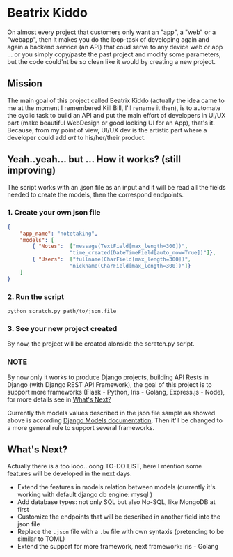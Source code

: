 # Beatrix Kiddo

On almost every project that customers only want an "app", a "web" or a "webapp", then it makes you do the loop-task of developing again and again a backend service (an API) that coud serve to any device web or app ... or you simply copy/paste the past project and modify some parameters, but the code could'nt be so clean like it would by creating a new project.


## Mission
The main goal of this project called Beatrix Kiddo (actually the idea came to me at the moment I remembered Kill Bill, I'll rename it then), is to automate the cyclic task to build an API and put the main effort of developers in UI/UX part (make beautiful WebDesign or good looking UI for an App), that's it. Because, from my point of view, UI/UX dev is the artistic part where a developer could add *art* to his/her/their product.

## Yeah..yeah... but ... How it works? (still improving)

The script works with an .json file as an input and it will be read all the fields needed to create the models, then the correspond endpoints.

### 1. Create your own json file
```json
{
    "app_name": "notetaking",
    "models": [
        { "Notes":	["message(TextField[max_length=300])",
                    "time_created(DateTimeField[auto_now=True])"]},
        { "Users": 	["fullname(CharField[max_length=300])",
                    "nickname(CharField[max_length=300])"]}
    ]
}
```
### 2. Run the script
`python scratch.py path/to/json.file`

### 3. See your new project created
By now, the project will be created alonside the scratch.py script.

### NOTE
By now only it works to produce Django projects, building API Rests in Django (with Django REST API Framework), the goal of this project is to support more frameworks (Flask - Python, Iris - Golang, Express.js - Node), for more details see in [What's Next?]

Currently the models values described in the json file sample as showed above is according [Django Models documentation]. Then it'll be changed to a more general rule to support several frameworks.

[What's Next?]: https://github.com/anargu/Beatrix-Kiddo/README.md#
[Django Models documentation]: https://docs.djangoproject.com/en/1.11/topics/db/models/#


## What's Next?

Actually there is a too looo...oong TO-DO LIST, here I mention some features will be developed in the next days.

* Extend the features in models relation between models (currently it's working with default django db engine: mysql  )
* Add database types: not only SQL but also No-SQL, like MongoDB at first
* Customize the endpoints that will be described in another field into the json file
* Replace the `.json` file with a `.be` file with own syntaxis (pretending to be similar to TOML)
* Extend the support for more framework, next framework: iris - Golang